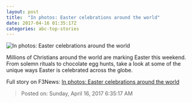 ```yaml
---
layout: post
title:  "In photos: Easter celebrations around the world"
date: 2017-04-16 01:35:17Z
categories: abc-top-stories
---
```


![In photos: Easter celebrations around the world](http://www.abc.net.au/news/image/8446378-1x1-700x700.jpg)

Millions of Christians around the world are marking Easter this weekend. From solemn rituals to chocolate egg hunts, take a look at some of the unique ways Easter is celebrated across the globe.


Full story on F3News: [In photos: Easter celebrations around the world](http://www.f3nws.com/n/qn2HFH)

> Posted on: Sunday, April 16, 2017 6:35:17 AM
